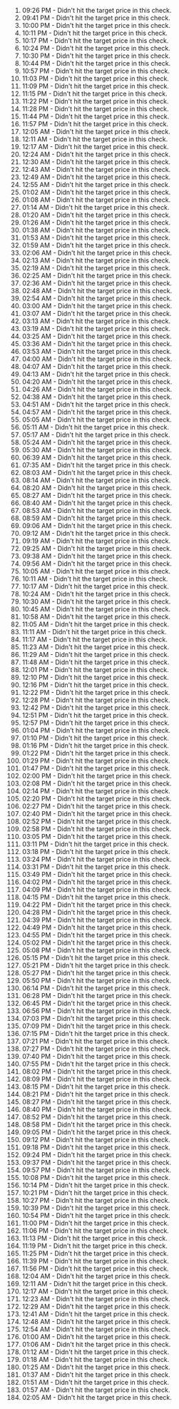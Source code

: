 1. 09:26 PM - Didn't hit the target price in this check.
1. 09:41 PM - Didn't hit the target price in this check.
1. 10:00 PM - Didn't hit the target price in this check.
1. 10:11 PM - Didn't hit the target price in this check.
1. 10:17 PM - Didn't hit the target price in this check.
1. 10:24 PM - Didn't hit the target price in this check.
1. 10:30 PM - Didn't hit the target price in this check.
1. 10:44 PM - Didn't hit the target price in this check.
1. 10:57 PM - Didn't hit the target price in this check.
1. 11:03 PM - Didn't hit the target price in this check.
1. 11:09 PM - Didn't hit the target price in this check.
1. 11:15 PM - Didn't hit the target price in this check.
1. 11:22 PM - Didn't hit the target price in this check.
1. 11:28 PM - Didn't hit the target price in this check.
1. 11:44 PM - Didn't hit the target price in this check.
1. 11:57 PM - Didn't hit the target price in this check.
1. 12:05 AM - Didn't hit the target price in this check.
1. 12:11 AM - Didn't hit the target price in this check.
1. 12:17 AM - Didn't hit the target price in this check.
1. 12:24 AM - Didn't hit the target price in this check.
1. 12:30 AM - Didn't hit the target price in this check.
1. 12:43 AM - Didn't hit the target price in this check.
1. 12:49 AM - Didn't hit the target price in this check.
1. 12:55 AM - Didn't hit the target price in this check.
1. 01:02 AM - Didn't hit the target price in this check.
1. 01:08 AM - Didn't hit the target price in this check.
1. 01:14 AM - Didn't hit the target price in this check.
1. 01:20 AM - Didn't hit the target price in this check.
1. 01:26 AM - Didn't hit the target price in this check.
1. 01:38 AM - Didn't hit the target price in this check.
1. 01:53 AM - Didn't hit the target price in this check.
1. 01:59 AM - Didn't hit the target price in this check.
1. 02:06 AM - Didn't hit the target price in this check.
1. 02:13 AM - Didn't hit the target price in this check.
1. 02:19 AM - Didn't hit the target price in this check.
1. 02:25 AM - Didn't hit the target price in this check.
1. 02:36 AM - Didn't hit the target price in this check.
1. 02:48 AM - Didn't hit the target price in this check.
1. 02:54 AM - Didn't hit the target price in this check.
1. 03:00 AM - Didn't hit the target price in this check.
1. 03:07 AM - Didn't hit the target price in this check.
1. 03:13 AM - Didn't hit the target price in this check.
1. 03:19 AM - Didn't hit the target price in this check.
1. 03:25 AM - Didn't hit the target price in this check.
1. 03:36 AM - Didn't hit the target price in this check.
1. 03:53 AM - Didn't hit the target price in this check.
1. 04:00 AM - Didn't hit the target price in this check.
1. 04:07 AM - Didn't hit the target price in this check.
1. 04:13 AM - Didn't hit the target price in this check.
1. 04:20 AM - Didn't hit the target price in this check.
1. 04:26 AM - Didn't hit the target price in this check.
1. 04:38 AM - Didn't hit the target price in this check.
1. 04:51 AM - Didn't hit the target price in this check.
1. 04:57 AM - Didn't hit the target price in this check.
1. 05:05 AM - Didn't hit the target price in this check.
1. 05:11 AM - Didn't hit the target price in this check.
1. 05:17 AM - Didn't hit the target price in this check.
1. 05:24 AM - Didn't hit the target price in this check.
1. 05:30 AM - Didn't hit the target price in this check.
1. 06:39 AM - Didn't hit the target price in this check.
1. 07:35 AM - Didn't hit the target price in this check.
1. 08:03 AM - Didn't hit the target price in this check.
1. 08:14 AM - Didn't hit the target price in this check.
1. 08:20 AM - Didn't hit the target price in this check.
1. 08:27 AM - Didn't hit the target price in this check.
1. 08:40 AM - Didn't hit the target price in this check.
1. 08:53 AM - Didn't hit the target price in this check.
1. 08:59 AM - Didn't hit the target price in this check.
1. 09:06 AM - Didn't hit the target price in this check.
1. 09:12 AM - Didn't hit the target price in this check.
1. 09:19 AM - Didn't hit the target price in this check.
1. 09:25 AM - Didn't hit the target price in this check.
1. 09:38 AM - Didn't hit the target price in this check.
1. 09:56 AM - Didn't hit the target price in this check.
1. 10:05 AM - Didn't hit the target price in this check.
1. 10:11 AM - Didn't hit the target price in this check.
1. 10:17 AM - Didn't hit the target price in this check.
1. 10:24 AM - Didn't hit the target price in this check.
1. 10:30 AM - Didn't hit the target price in this check.
1. 10:45 AM - Didn't hit the target price in this check.
1. 10:58 AM - Didn't hit the target price in this check.
1. 11:05 AM - Didn't hit the target price in this check.
1. 11:11 AM - Didn't hit the target price in this check.
1. 11:17 AM - Didn't hit the target price in this check.
1. 11:23 AM - Didn't hit the target price in this check.
1. 11:29 AM - Didn't hit the target price in this check.
1. 11:48 AM - Didn't hit the target price in this check.
1. 12:01 PM - Didn't hit the target price in this check.
1. 12:10 PM - Didn't hit the target price in this check.
1. 12:16 PM - Didn't hit the target price in this check.
1. 12:22 PM - Didn't hit the target price in this check.
1. 12:28 PM - Didn't hit the target price in this check.
1. 12:42 PM - Didn't hit the target price in this check.
1. 12:51 PM - Didn't hit the target price in this check.
1. 12:57 PM - Didn't hit the target price in this check.
1. 01:04 PM - Didn't hit the target price in this check.
1. 01:10 PM - Didn't hit the target price in this check.
1. 01:16 PM - Didn't hit the target price in this check.
1. 01:22 PM - Didn't hit the target price in this check.
1. 01:29 PM - Didn't hit the target price in this check.
1. 01:47 PM - Didn't hit the target price in this check.
1. 02:00 PM - Didn't hit the target price in this check.
1. 02:08 PM - Didn't hit the target price in this check.
1. 02:14 PM - Didn't hit the target price in this check.
1. 02:20 PM - Didn't hit the target price in this check.
1. 02:27 PM - Didn't hit the target price in this check.
1. 02:40 PM - Didn't hit the target price in this check.
1. 02:52 PM - Didn't hit the target price in this check.
1. 02:58 PM - Didn't hit the target price in this check.
1. 03:05 PM - Didn't hit the target price in this check.
1. 03:11 PM - Didn't hit the target price in this check.
1. 03:18 PM - Didn't hit the target price in this check.
1. 03:24 PM - Didn't hit the target price in this check.
1. 03:31 PM - Didn't hit the target price in this check.
1. 03:49 PM - Didn't hit the target price in this check.
1. 04:02 PM - Didn't hit the target price in this check.
1. 04:09 PM - Didn't hit the target price in this check.
1. 04:15 PM - Didn't hit the target price in this check.
1. 04:22 PM - Didn't hit the target price in this check.
1. 04:28 PM - Didn't hit the target price in this check.
1. 04:39 PM - Didn't hit the target price in this check.
1. 04:49 PM - Didn't hit the target price in this check.
1. 04:55 PM - Didn't hit the target price in this check.
1. 05:02 PM - Didn't hit the target price in this check.
1. 05:08 PM - Didn't hit the target price in this check.
1. 05:15 PM - Didn't hit the target price in this check.
1. 05:21 PM - Didn't hit the target price in this check.
1. 05:27 PM - Didn't hit the target price in this check.
1. 05:50 PM - Didn't hit the target price in this check.
1. 06:14 PM - Didn't hit the target price in this check.
1. 06:28 PM - Didn't hit the target price in this check.
1. 06:45 PM - Didn't hit the target price in this check.
1. 06:56 PM - Didn't hit the target price in this check.
1. 07:03 PM - Didn't hit the target price in this check.
1. 07:09 PM - Didn't hit the target price in this check.
1. 07:15 PM - Didn't hit the target price in this check.
1. 07:21 PM - Didn't hit the target price in this check.
1. 07:27 PM - Didn't hit the target price in this check.
1. 07:40 PM - Didn't hit the target price in this check.
1. 07:55 PM - Didn't hit the target price in this check.
1. 08:02 PM - Didn't hit the target price in this check.
1. 08:09 PM - Didn't hit the target price in this check.
1. 08:15 PM - Didn't hit the target price in this check.
1. 08:21 PM - Didn't hit the target price in this check.
1. 08:27 PM - Didn't hit the target price in this check.
1. 08:40 PM - Didn't hit the target price in this check.
1. 08:52 PM - Didn't hit the target price in this check.
1. 08:58 PM - Didn't hit the target price in this check.
1. 09:05 PM - Didn't hit the target price in this check.
1. 09:12 PM - Didn't hit the target price in this check.
1. 09:18 PM - Didn't hit the target price in this check.
1. 09:24 PM - Didn't hit the target price in this check.
1. 09:37 PM - Didn't hit the target price in this check.
1. 09:57 PM - Didn't hit the target price in this check.
1. 10:08 PM - Didn't hit the target price in this check.
1. 10:14 PM - Didn't hit the target price in this check.
1. 10:21 PM - Didn't hit the target price in this check.
1. 10:27 PM - Didn't hit the target price in this check.
1. 10:39 PM - Didn't hit the target price in this check.
1. 10:54 PM - Didn't hit the target price in this check.
1. 11:00 PM - Didn't hit the target price in this check.
1. 11:06 PM - Didn't hit the target price in this check.
1. 11:13 PM - Didn't hit the target price in this check.
1. 11:19 PM - Didn't hit the target price in this check.
1. 11:25 PM - Didn't hit the target price in this check.
1. 11:39 PM - Didn't hit the target price in this check.
1. 11:56 PM - Didn't hit the target price in this check.
1. 12:04 AM - Didn't hit the target price in this check.
1. 12:11 AM - Didn't hit the target price in this check.
1. 12:17 AM - Didn't hit the target price in this check.
1. 12:23 AM - Didn't hit the target price in this check.
1. 12:29 AM - Didn't hit the target price in this check.
1. 12:41 AM - Didn't hit the target price in this check.
1. 12:48 AM - Didn't hit the target price in this check.
1. 12:54 AM - Didn't hit the target price in this check.
1. 01:00 AM - Didn't hit the target price in this check.
1. 01:06 AM - Didn't hit the target price in this check.
1. 01:12 AM - Didn't hit the target price in this check.
1. 01:18 AM - Didn't hit the target price in this check.
1. 01:25 AM - Didn't hit the target price in this check.
1. 01:37 AM - Didn't hit the target price in this check.
1. 01:51 AM - Didn't hit the target price in this check.
1. 01:57 AM - Didn't hit the target price in this check.
1. 02:05 AM - Didn't hit the target price in this check.
